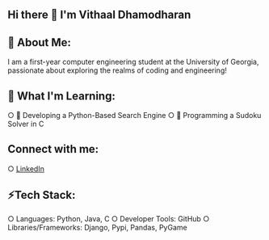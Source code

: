## Hi there 👋 I'm Vithaal Dhamodharan

## 🤔 About Me:
I am a first-year computer engineering student at the University of Georgia, passionate about exploring the realms of coding and engineering!

## 🔭 What I'm Learning:
  ○ 💬 Developing a Python-Based Search Engine
  ○ 🌱 Programming a Sudoku Solver in C

## Connect with me:
  ○ [LinkedIn](https://www.linkedin.com/in/vithaal-dhamodharan-4187972bb/)

## ⚡Tech Stack:
  ○ Languages: Python, Java, C
  ○ Developer Tools: GitHub
  ○ Libraries/Frameworks: Django, Pypi, Pandas, PyGame

<!--
**VithaalD/VithaalD** is a ✨ _special_ ✨ repository because its `README.md` (this file) appears on your GitHub profile.

Here are some ideas to get you started:

- 🔭 I’m currently working on ...
- 🌱 I’m currently learning ...
- 👯 I’m looking to collaborate on ...
- 🤔 I’m looking for help with ...
- 💬 Ask me about ...
- 📫 How to reach me: ...
- 😄 Pronouns: ...
- ⚡ Fun fact: ...
-->
